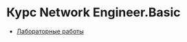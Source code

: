 # Курс Network Engineer.Basic

- [Лабораторные работы](https://github.com/scdsmile/otus_network_basic_2025/tree/091872c94489081b7be8b5eb741aa1f03ab68e0e/labs)
